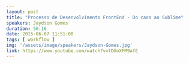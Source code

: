 ```yaml
---
layout: post
title: "Processo de Desenvolvimento FrontEnd - Do caos ao Sublime"
speakers: Jaydson Gomes
duration: 50:16
date: 2015-06-07 11:51:00
tags: [ workflow ]
img: '/assets/image/speakers/Jaydson-Gomes.jpg'
link: https://www.youtube.com/watch?v=tDGoXFM9afE
---
```

